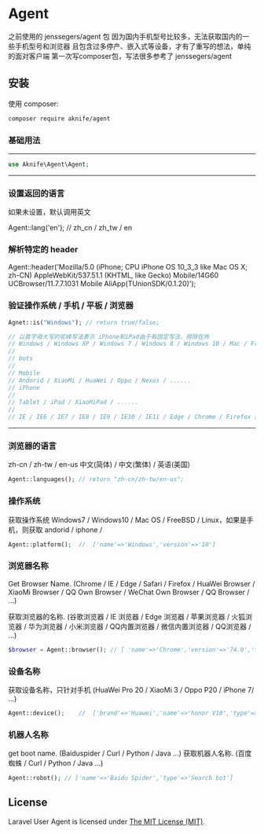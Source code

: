 Agent
=====
之前使用的 jenssegers/agent 包
因为国内手机型号比较多，无法获取国内的一些手机型号和浏览器
且包含过多停产、嵌入式等设备，才有了重写的想法，单纯的面对客户端
第一次写composer包，写法很多参考了 jenssegers/agent 

安装
------------

使用 composer:

```bash
composer require aknife/agent
```

### 基础用法
-----------

```php
use Aknife\Agent\Agent;
```
------------------------

### 设置返回的语言
如果未设置，默认调用英文

Agent::lang('en'); // zh_cn / zh_tw / en


### 解析特定的 header

Agent::header('Mozilla/5.0 (iPhone; CPU iPhone OS 10_3_3 like Mac OS X; zh-CN) AppleWebKit/537.51.1 (KHTML, like Gecko) Mobile/14G60 UCBrowser/11.7.7.1031 Mobile  AliApp(TUnionSDK/0.1.20)');


### 验证操作系统 / 手机 / 平板 / 浏览器

```php
Agnet::is("Windows"); // return true/false;

// 以首字母大写的驼峰写法表示 iPhone和iPad由于有固定写法，排除在外
// Windows / Windows XP / Windows 7 / Windows 8 / Windows 10 / Mac / FreeBSD / Linux
// 
// bots 
//
// Mobile
// Andorid / XiaoMi / HuaWei / Oppo / Nexus / ......
// iPhone 
// 
// Tablet / iPad / XiaoMiPad / ......
// 
// IE / IE6 / IE7 / IE8 / IE9 / IE10 / IE11 / Edge / Chrome / Firefox / Safari
```

------------------------

### 浏览器的语言
zh-cn / zh-tw / en-us
中文(简体) / 中文(繁体) / 英语(美国)

```php
Agent::languages(); // return "zh-cn/zh-tw/en-us";
```

### 操作系统

获取操作系统 Windows7 / Windows10 / Mac OS / FreeBSD / Linux，如果是手机，则获取 andorid / iphone /

```php
Agent::platform();  //  ['name'=>'Windows','version'=>'10']
```

### 浏览器名称

Get Browser Name. (Chrome / IE / Edge / Safari / Firefox / HuaWei Browser / XiaoMi Browser / QQ Own Browser / WeChat Own Browser / QQ Browser / ...)

获取浏览器的名称. (谷歌浏览器 / IE 浏览器 / Edge 浏览器 / 苹果浏览器 / 火狐浏览器 / 华为浏览器 / 小米浏览器 / QQ内置浏览器 / 微信内置浏览器 / QQ浏览器 / ...)

```php
$browser = Agent::browser(); // [ 'name'=>'Chrome','version'=>'74.0','full'=>'74.0.3729.131' ]

```

### 设备名称

获取设备名称，只针对手机 (HuaWei Pro 20 / XiaoMi 3 / Oppo P20 / iPhone 7/ ...)

```php
Agent::device();    //  ['brand'=>'Huawei','name'=>'honor V10','type'=>'smartphone']
```

### 机器人名称

get boot name. (Baiduspider / Curl / Python / Java ...)
获取机器人名称. (百度蜘蛛 / Curl / Python / Java ...)

```php
Agent::robot(); // ['name'=>'Baidu Spider','type'=>'Search bot']
```


## License

Laravel User Agent is licensed under [The MIT License (MIT)](LICENSE).
